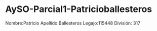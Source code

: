 # AySO-Parcial1-Patricioballesteros

Nombre:Patricio
Apellido:Ballesteros
Legajo:115448
División: 317
